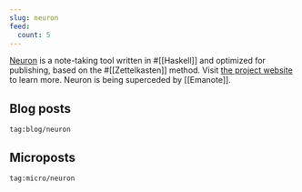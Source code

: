 ```yaml
---
slug: neuron
feed:
  count: 5
---
```


[Neuron](https://neuron.zettel.page/) is a note-taking tool written in #[[Haskell]] and optimized for publishing, based on the #[[Zettelkasten]] method. Visit [the project website](https://neuron.zettel.page/) to learn more. Neuron is being superceded by [[Emanote]].

## Blog posts

```query {.timeline}
tag:blog/neuron
```

## Microposts

```query {.timeline}
tag:micro/neuron
```